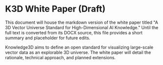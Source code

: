 # K3D White Paper (Draft)

This document will house the markdown version of the white paper titled "A 3D Vector Universe Standard for High-Dimensional AI Knowledge." Until the full text is converted from its DOCX source, this file provides a short summary and placeholder for future edits.

Knowledge3D aims to define an open standard for visualizing large-scale vector data as an explorable 3D universe. The white paper will detail the rationale, technical approach, and planned extensions.
